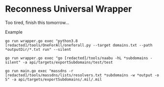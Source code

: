 # Reconness Universal Wrapper

Too tired, finish this tomorrow...

Example

`go run wrapper.go exec "python3.8 [redacted]/tools/OneForAll/oneforall.py --target domains.txt --path *outputDir/*.txt run" --silent`

`go run wrapper.go exec "go [redacted]/tools/naabu -hL *subdomains -silent" -a api/targets/exportSubdomains/test/test`

`go run main.go exec "massdns -r [redacted]/tools/massdns/lists/resolvers.txt *subdomains -w *output -o S" -a api/targets/exportSubdomains/.mil/.mil`
